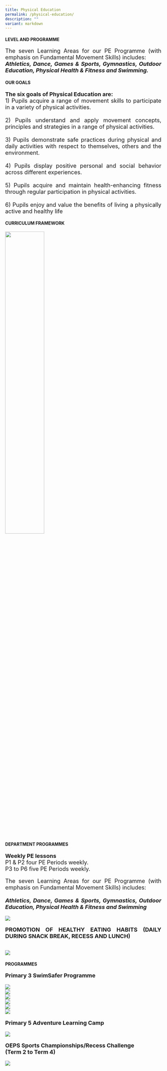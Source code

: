 ```yaml
---
title: Physical Education
permalink: /physical-education/
description: ""
variant: markdown
---
```

<h4><strong>LEVEL AND PROGRAMME</strong></h4>
<p style="font-size:18px" align="justify">The seven Learning Areas for our PE Programme (with emphasis on Fundamental Movement Skills) includes:<br><b><i>Athletics, Dance, Games &amp; Sports, Gymnastics, Outdoor Education, Physical Health &amp; Fitness and Swimming.</i></b></p>


<h4><b>OUR GOALS</b></h4>
<p style="font-size:18px" align="justify"><strong>The six goals of Physical Education are:<br></strong>1) Pupils acquire a range of movement skills to participate in a variety of physical activities.<br><br>2) Pupils understand and apply movement concepts, principles and strategies in a range of physical activities.<br><br>3) Pupils demonstrate safe practices during physical and daily activities with respect to themselves, others and the environment.<br><br>4) Pupils display positive personal and social behavior across different experiences.<br><br>5) Pupils acquire and maintain health-enhancing fitness through regular participation in physical activities.<br><br> 6) Pupils enjoy and value the benefits of living a physically active and healthy life</p>
<h4><strong>CURRICULUM FRAMEWORK</strong></h4>
<img style="width: 50%;" src="/images/pe1.png">


<h4><strong>DEPARTMENT PROGRAMMES</strong></h4>

<p style="font-size:18px" align="justify"><strong>Weekly PE lessons<br></strong>P1 &amp; P2 four PE Periods weekly.<br>P3 to P6 five PE Periods weekly.</p>

<p style="font-size:18px" align="justify">The seven Learning Areas for our PE Programme (with emphasis on Fundamental Movement Skills) includes:<br><br><b><i>Athletics, Dance, Games &amp; Sports, Gymnastics, Outdoor Education, Physical Health &amp; Fitness and Swimming</i></b></p>

<img src="/images/pe2.png">

<p style="font-size:18px" align="justify"><strong>PROMOTION OF HEALTHY EATING HABITS (DAILY DURING SNACK BREAK, RECESS AND LUNCH)</strong></p><br>
<img src="/images/pe3.png">

<h4><strong>PROGRAMMES</strong></h4>

<p style="font-size:18px" align="justify"><b>Primary 3 SwimSafer Programme</b></p>
<img src="/images/pe4.jpg"><br>
<img src="/images/pe5.jpg"><br>
<img src="/images/pe6.jpg"><br>
<img src="/images/pe7.jpg"><br>
<img src="/images/pe8.jpg"><br>
<img src="/images/pe9.jpg">
	
<p style="font-size:18px" align="justify"><b>Primary 5 Adventure Learning Camp</b></p>
<img src="/images/pe10.png">

<p style="font-size:18px" align="justify"><b>OEPS Sports Championships/Recess Challenge <br>(Term 2 to Term 4)</b></p>
<img src="/images/pe11.png">